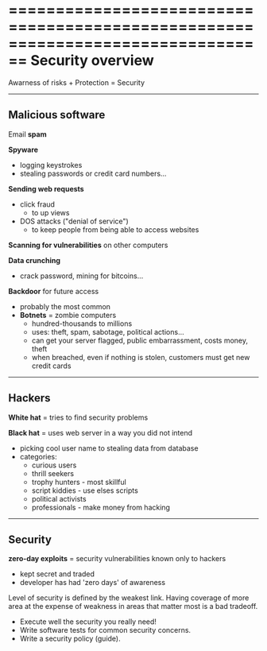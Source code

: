 ================================================================================
Security overview
================================================================================

Awarness of risks + Protection = Security

--------------------------------------------------------------------------------
Malicious software
--------------------------------------------------------------------------------

Email **spam**

**Spyware**
  * logging keystrokes 
  * stealing passwords or credit card numbers...
   
**Sending web requests**
  * click fraud 
      * to up views
  * DOS attacks ("denial of service") 
      * to keep people from being able to access websites
       
**Scanning for vulnerabilities** on other computers

**Data crunching**
  * crack password, mining for bitcoins...
   
**Backdoor** for future access
  * probably the most common
  * **Botnets**
      = zombie computers
      * hundred-thousands to millions
      * uses: theft, spam, sabotage, political actions...
      * can get your server flagged, public embarrassment, costs money, theft
      * when breached, even if nothing is stolen, customers must get new credit cards

--------------------------------------------------------------------------------
Hackers
--------------------------------------------------------------------------------

**White hat** 
  = tries to find security problems

**Black hat**
  = uses web server in a way you did not intend
  * picking cool user name to stealing data from database
  * categories:
      * curious users 
      * thrill seekers
      * trophy hunters - most skillful
      * script kiddies - use elses scripts
      * political activists
      * professionals - make money from hacking

--------------------------------------------------------------------------------
Security
--------------------------------------------------------------------------------

**zero-day exploits**
  = security vulnerabilities known only to hackers
  * kept secret and traded
  * developer has had 'zero days' of awareness

Level of security is defined by the weakest link.
Having coverage of more area at the expense of weakness in areas that matter 
most is a bad tradeoff.

* Execute well the security you really need!
* Write software tests for common security concerns.
* Write a security policy (guide).
